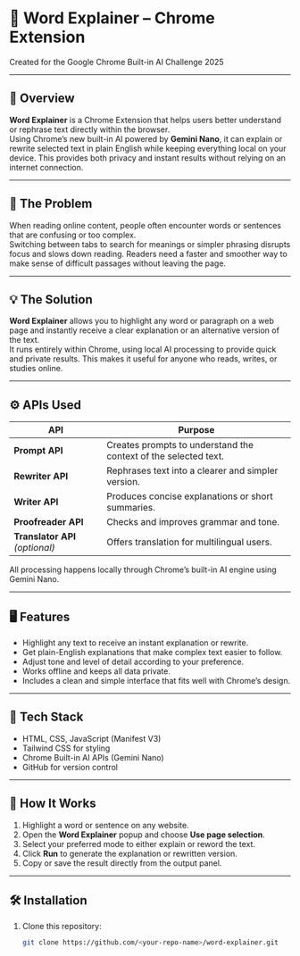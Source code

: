 # 🧠 Word Explainer – Chrome Extension  
Created for the Google Chrome Built-in AI Challenge 2025  

---

## 🚀 Overview
**Word Explainer** is a Chrome Extension that helps users better understand or rephrase text directly within the browser.  
Using Chrome’s new built-in AI powered by **Gemini Nano**, it can explain or rewrite selected text in plain English while keeping everything local on your device. This provides both privacy and instant results without relying on an internet connection.

---

## 🧩 The Problem
When reading online content, people often encounter words or sentences that are confusing or too complex.  
Switching between tabs to search for meanings or simpler phrasing disrupts focus and slows down reading. Readers need a faster and smoother way to make sense of difficult passages without leaving the page.

---

## 💡 The Solution
**Word Explainer** allows you to highlight any word or paragraph on a web page and instantly receive a clear explanation or an alternative version of the text.  
It runs entirely within Chrome, using local AI processing to provide quick and private results. This makes it useful for anyone who reads, writes, or studies online.

---

## ⚙️ APIs Used

| API | Purpose |
|-----|----------|
| **Prompt API** | Creates prompts to understand the context of the selected text. |
| **Rewriter API** | Rephrases text into a clearer and simpler version. |
| **Writer API** | Produces concise explanations or short summaries. |
| **Proofreader API** | Checks and improves grammar and tone. |
| **Translator API** *(optional)* | Offers translation for multilingual users. |

All processing happens locally through Chrome’s built-in AI engine using Gemini Nano.

---

## 🖥️ Features
- Highlight any text to receive an instant explanation or rewrite.  
- Get plain-English explanations that make complex text easier to follow.  
- Adjust tone and level of detail according to your preference.  
- Works offline and keeps all data private.  
- Includes a clean and simple interface that fits well with Chrome’s design.

---

## 🧰 Tech Stack
- HTML, CSS, JavaScript (Manifest V3)  
- Tailwind CSS for styling  
- Chrome Built-in AI APIs (Gemini Nano)  
- GitHub for version control  

---

## 🧠 How It Works
1. Highlight a word or sentence on any website.  
2. Open the **Word Explainer** popup and choose **Use page selection**.  
3. Select your preferred mode to either explain or reword the text.  
4. Click **Run** to generate the explanation or rewritten version.  
5. Copy or save the result directly from the output panel.

---

## 🛠️ Installation
1. Clone this repository:  
   ```bash
   git clone https://github.com/<your-repo-name>/word-explainer.git

